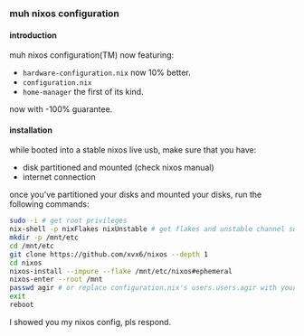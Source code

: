 ### muh nixos configuration
#### introduction
muh nixos configuration(TM) now featuring:
  - `hardware-configuration.nix` now 10% better.
  - `configuration.nix`
  - `home-manager` the first of its kind.
  
now with -100% guarantee.

#### installation
while booted into a stable nixos live usb, make sure that you have:
- disk partitioned and mounted (check nixos manual)
- internet connection

once you've partitioned your disks and mounted your disks, run the following commands:
```bash
sudo -i # get root privileges
nix-shell -p nixFlakes nixUnstable # get flakes and unstable channel support
mkdir -p /mnt/etc
cd /mnt/etc
git clone https://github.com/xvx6/nixos --depth 1
cd nixos
nixos-install --impure --flake /mnt/etc/nixos#ephemeral
nixos-enter --root /mnt
passwd agir # or replace configuration.nix's users.users.agir with your own username
exit
reboot
```

I showed you my nixos config, pls respond.
